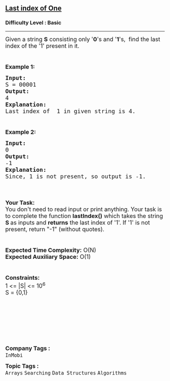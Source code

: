 <h2><a href="https://www.geeksforgeeks.org/problems/last-index-of-15847/1?page=3&difficulty=School,Basic&sortBy=submissions">Last index of One</a></h2><h3>Difficulty Level : Basic</h3><hr><div class="problems_problem_content__Xm_eO"><p><span style="font-size:18px">Given a string <strong>S</strong> consisting only '<strong>0</strong>'s and '<strong>1</strong>'s,&nbsp; find the last index of the '1' present in it. </span></p>

<p>&nbsp;</p>

<p><span style="font-size:18px"><strong>Example 1:</strong></span></p>

<pre><span style="font-size:18px"><strong>Input:</strong>
S = 00001
<strong>Output:</strong>
4
<strong>Explanation:
</strong>Last index of&nbsp; 1 in given string is 4.</span>
</pre>

<p>&nbsp;</p>

<p><span style="font-size:18px"><strong>Example 2:</strong></span></p>

<pre><span style="font-size:18px"><strong>Input:</strong>
0
<strong>Output:</strong>
-1
<strong>Explanation:
</strong>Since, 1 is not present, so output is -1.</span></pre>

<p>&nbsp;</p>

<p><br>
<span style="font-size:18px"><strong>Your Task:&nbsp;&nbsp;</strong><br>
You don't need to read input or print anything. Your task is to complete the function&nbsp;<strong>lastIndex()</strong>&nbsp;which takes the string <strong>S</strong><strong> </strong>as inputs and <strong>returns</strong> </span><span style="font-size:18px">the last index of '1'. If '1' is not present, return "-1" (without quotes).</span></p>

<p>&nbsp;</p>

<p><span style="font-size:18px"><strong>Expected Time Complexity:</strong> O(N)<br>
<strong>Expected Auxiliary Space:</strong> O(1)</span></p>

<p>&nbsp;</p>

<p><span style="font-size:18px"><strong>Constraints: </strong><br>
1 &lt;= |S| &lt;= 10<sup>6</sup><br>
S = {0,1}</span></p>

<p>&nbsp;</p>

<p>&nbsp;</p>

<p><br>
&nbsp;</p>

<p>&nbsp;</p>
</div><p><span style=font-size:18px><strong>Company Tags : </strong><br><code>InMobi</code>&nbsp;<br><p><span style=font-size:18px><strong>Topic Tags : </strong><br><code>Arrays</code>&nbsp;<code>Searching</code>&nbsp;<code>Data Structures</code>&nbsp;<code>Algorithms</code>&nbsp;
